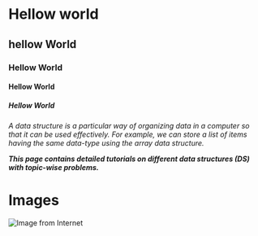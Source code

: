 # Hellow world
## hellow World
### Hellow World
#### Hellow World
##### Hellow World


*A data structure is a particular way of organizing data in a computer so that it can be used effectively. For example, we can store a list of items having the same data-type using the array data structure.* 

***This page contains detailed tutorials on different data structures (DS) with topic-wise problems.***

# Images
![Image from Internet](https://www.google.com/imgres?imgurl=http%3A%2F%2Fa1128.g.akamai.net%2F7%2F1128%2F497%2F0001%2Forigin-d5.scene7.com%2Fis%2Fimage%2FProvideCommerce%2Fred%2520flower%25207_blog131210%3Fwid%3D712&imgrefurl=https%3A%2F%2Fwww.proflowers.com%2Fblog%2F50-amazing-flower-photographs&tbnid=rsgystQeV40e6M&vet=10CCYQMyh5ahcKEwjwkOTOycruAhUAAAAAHQAAAAAQAg..i&docid=DdTgdgjyBi7ifM&w=712&h=1123&q=flowers%20images&ved=0CCYQMyh5ahcKEwjwkOTOycruAhUAAAAAHQAAAAAQAg)
